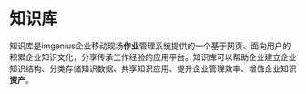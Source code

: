 # 知识库
知识库是imgenius企业移动现场**作业**管理系统提供的一个基于网页、面向用户的积累企业知识文化，分享传承工作经验的应用平台。知识库可以帮助企业建立企业知识结构、分类存储知识数据、共享知识应用、提升企业管理效率、增值企业知识**资产**。